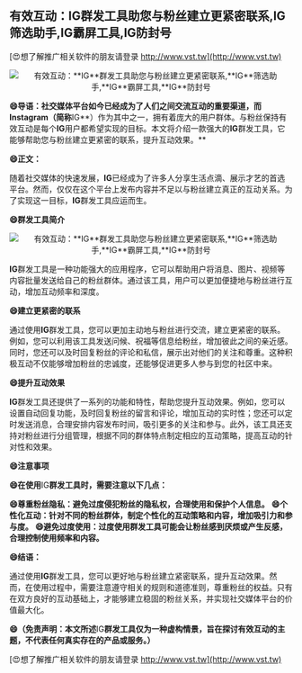 ## **有效互动：**IG**群发工具助您与粉丝建立更紧密联系,**IG**筛选助手,**IG**霸屏工具,**IG**防封号**

[😍想了解推广相关软件的朋友请登录 http://www.vst.tw](http://www.vst.tw)

 <center><img src="https://vst.tw/MP4/tuiguang/png/5.png" alt="有效互动：**IG**群发工具助您与粉丝建立更紧密联系,**IG**筛选助手,**IG**霸屏工具,**IG**防封号"></center>

**😄导语：社交媒体平台如今已经成为了人们之间交流互动的重要渠道，而Instagram（简称**IG**）作为其中之一，拥有着庞大的用户群体。与粉丝保持有效互动是每个**IG**用户都希望实现的目标。本文将介绍一款强大的**IG**群发工具，它能够帮助您与粉丝建立更紧密的联系，提升互动效果。**

**😄正文：**

随着社交媒体的快速发展，**IG**已经成为了许多人分享生活点滴、展示才艺的首选平台。然而，仅仅在这个平台上发布内容并不足以与粉丝建立真正的互动关系。为了实现这一目标，**IG**群发工具应运而生。

**😄群发工具简介**

 <center><img src="https://vst.tw/MP4/tuiguang/png/7.png" alt="有效互动：**IG**群发工具助您与粉丝建立更紧密联系,**IG**筛选助手,**IG**霸屏工具,**IG**防封号"></center>

**IG**群发工具是一种功能强大的应用程序，它可以帮助用户将消息、图片、视频等内容批量发送给自己的粉丝群体。通过该工具，用户可以更加便捷地与粉丝进行互动，增加互动频率和深度。

**😄建立更紧密的联系**

通过使用**IG**群发工具，您可以更加主动地与粉丝进行交流，建立更紧密的联系。例如，您可以利用该工具发送问候、祝福等信息给粉丝，增加彼此之间的亲近感。同时，您还可以及时回复粉丝的评论和私信，展示出对他们的关注和尊重。这种积极互动不仅能够增加粉丝的忠诚度，还能够促进更多人参与到您的社区中来。

**😄提升互动效果**

**IG**群发工具还提供了一系列的功能和特性，帮助您提升互动效果。例如，您可以设置自动回复功能，及时回复粉丝的留言和评论，增加互动的实时性；您还可以定时发送消息，合理安排内容发布时间，吸引更多的关注和参与。此外，该工具还支持对粉丝进行分组管理，根据不同的群体特点制定相应的互动策略，提高互动的针对性和效果。

**😄注意事项**

**😄在使用**IG**群发工具时，需要注意以下几点：**

**😄尊重粉丝隐私：避免过度侵犯粉丝的隐私权，合理使用和保护个人信息。**
**😄个性化互动：针对不同的粉丝群体，制定个性化的互动策略和内容，增加吸引力和参与度。**
**😄避免过度使用：过度使用群发工具可能会让粉丝感到厌烦或产生反感，合理控制使用频率和内容。**

**😄结语：**

通过使用**IG**群发工具，您可以更好地与粉丝建立紧密联系，提升互动效果。然而，在使用过程中，需要注意遵守相关的规则和道德准则，尊重粉丝的权益。只有在双方良好的互动基础上，才能够建立稳固的粉丝关系，并实现社交媒体平台的价值最大化。

**😄（免责声明：本文所述**IG**群发工具仅为一种虚构情景，旨在探讨有效互动的主题，不代表任何真实存在的产品或服务。）**

[😍想了解推广相关软件的朋友请登录 http://www.vst.tw](http://www.vst.tw)



